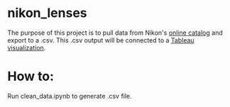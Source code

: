 # nikon_lenses

The purpose of this project is to pull data from Nikon's [online catalog](http://www.nikonusa.com/en/nikon-products/camera-lenses/all-lenses/index.page) and export to a .csv. This .csv output will be connected to a [Tableau visualization](https://public.tableau.com/views/Nikon_Lenses/Dashboard2?:embed=y&:display_count=yes).

# How to:

Run clean_data.ipynb to generate .csv file.

